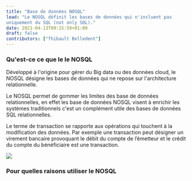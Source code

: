 ```yaml
---
title: "Base de données NOSQL"
lead: "Le NOSQL définit les bases de données qui n'incluent pas
uniquement du SQL (not only SQL)."
date: 2021-04-13T09:15:59+01:00
draft: false
contributors: ["Thibault Belledent"]
---
```

<div style="text-align: left">

### Qu'est-ce ce que le le NOSQL

Développé à l'origine pour gérer du Big data ou des données cloud,
le NOSQL désigne les bases de données qui ne repose sur
l'architecture relationnelle.

Le NOSQL permet de gommer les limites des base de données
relationnelles, en effet les base de données NOSQL visent
à enrichir les systèmes traditionnels c'est un complément
utile des bases de données SQL relationnelles.


Le terme de transaction se rapporte aux opérations qui
touchent à la modification des données.
Par exemple une transaction peut désigner un virement bancaire
provoquant le débit du compte de l’émetteur et le crédit du compte
du bénéficiaire est une transaction.

</div>

<img style="max-height: 225px" src="https://cdn.ourcodeworld.com/public-media/articles/articleocw-5d78ebb022d1e.webp">

<div style="text-align: left">

### Pour quelles raisons utiliser le NOSQL

</div>
